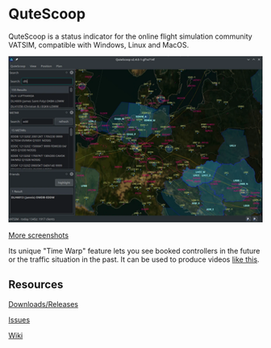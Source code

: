 # QuteScoop

QuteScoop is a status indicator for the online flight simulation community VATSIM, compatible with Windows, Linux and MacOS.

![QuteScoop window](docs/images/window.webp)

[More screenshots](tree/master/docs/images)

Its unique "Time Warp" feature lets you see booked controllers in the future or the traffic situation in the past.
It can be used to produce videos [like this](https://www.youtube.com/watch?v=oiutpbNhVn4).


## Resources

[Downloads/Releases](https://github.com/qutescoop/qutescoop/releases)

[Issues](https://github.com/qutescoop/qutescoop/issues)

[Wiki](https://github.com/qutescoop/qutescoop/wiki)
